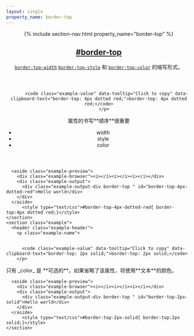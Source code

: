 ```yaml
---
layout: single
property_name: border-top
---
```


<section id="border-top" class="property property--shorthand">
  <header class="property-header">
    {% include section-nav.html property_name="border-top" %}
    <h2 class="property-name">
      <a href="{{site.url}}/#border-top"><span>#</span>border-top</a>
    </h2>
    <div class="property-description">
      <p><code class="shorthand"><a class="hash" href="{{site.url}}/#border-top-width" data-property-name="border-top-width">border-top-width</a></code> <code class="shorthand"><a class="hash" href="{{site.url}}/#border-top-style" data-property-name="border-top-style">border-top-style</a></code>  和  <code class="shorthand"><a class="hash" href="{{site.url}}/#border-top-color" data-property-name="border-top-color">border-top-color</a></code> 的缩写形式。</p>
    </div>
  </header>
    <section class="example">
      <header class="example-header">
        <p class="example-name">


          <code class="example-value" data-tooltip="Click to copy" data-clipboard-text="border-top: 4px dotted red;">border-top: 4px dotted red;</code>
        </p>
<div class="example-description" markdown="1">
属性的书写**顺序**很重要

- width
- style
- color
</div>
      </header>

      <aside class="example-preview">
        <div class="example-browser"><i></i><i></i><i></i></div>
        <div class="example-output">
          <div class="example-output-div border-top " id="border-top-4px-dotted-red">Hello world</div>
        </div>
      </aside>
          <style type="text/css">#border-top-4px-dotted-red{ border-top:4px dotted red;}</style>
    </section>
    <section class="example">
      <header class="example-header">
        <p class="example-name">


          <code class="example-value" data-tooltip="Click to copy" data-clipboard-text="border-top: 2px solid;">border-top: 2px solid;</code>
        </p>
<div class="example-description" markdown="1">
只有 _color_ 是 **可选的**。如果省略了该属性，将使用**文本**的颜色。
</div>
      </header>

      <aside class="example-preview">
        <div class="example-browser"><i></i><i></i><i></i></div>
        <div class="example-output">
          <div class="example-output-div border-top " id="border-top-2px-solid">Hello world</div>
        </div>
      </aside>
          <style type="text/css">#border-top-2px-solid{ border-top:2px solid;}</style>
    </section>
</section>
